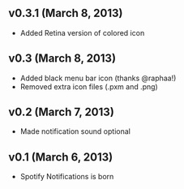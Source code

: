 ## v0.3.1 (March 8, 2013)

- Added Retina version of colored icon

## v0.3 (March 8, 2013)

- Added black menu bar icon (thanks @raphaa!)
- Removed extra icon files (.pxm and .png)

## v0.2 (March 7, 2013)

- Made notification sound optional

## v0.1 (March 6, 2013)

- Spotify Notifications is born